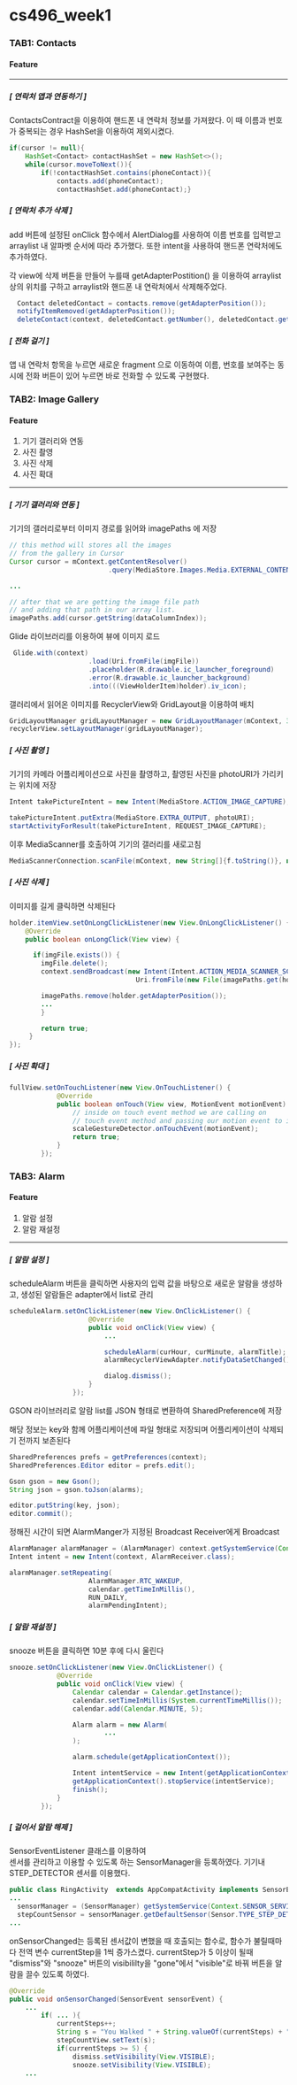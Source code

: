 # cs496_week1

### TAB1: Contacts

#### Feature
------------
##### [ 연락처 앱과 연동하기 ]

ContactsContract을 이용하여 핸드폰 내 연락처 정보를 가져왔다.
이 때 이름과 번호가 중복되는 경우 HashSet을 이용하여 제외시켰다.
```java
if(cursor != null){
    HashSet<Contact> contactHashSet = new HashSet<>();
    while(cursor.moveToNext()){
        if(!contactHashSet.contains(phoneContact)){
            contacts.add(phoneContact);
            contactHashSet.add(phoneContact);}
```

##### [ 연락처 추가 삭제 ]

add 버튼에 설정된 onClick 함수에서 AlertDialog를 사용하여 이름 번호를 
입력받고 arraylist 내 알파벳 순서에 따라 추가했다. 또한 intent을 사용하여
핸드폰 연락처에도 추가하였다.

	
각 view에 삭제 버튼을 만들어 누를때 getAdapterPostition() 을 이용하여 arraylist 상의
위치를 구하고 arraylist와 핸드폰 내 연락처에서 삭제해주었다.
```java
  Contact deletedContact = contacts.remove(getAdapterPosition());
  notifyItemRemoved(getAdapterPosition());
  deleteContact(context, deletedContact.getNumber(), deletedContact.getName());
```


##### [ 전화 걸기 ]

앱 내 연락처 항목을 누르면 새로운 fragment 으로 이동하여
이름, 번호를 보여주는 동시에 전화 버튼이 있어 누르면 바로 전화할 수 있도록 구현했다.

### TAB2: Image Gallery

#### Feature
1. 기기 갤러리와 연동
2. 사진 촬영
3. 사진 삭제
4. 사진 확대
------------
##### [ 기기 갤러리와 연동 ]

기기의 갤러리로부터 이미지 경로를 읽어와 imagePaths 에 저장

```java
// this method will stores all the images
// from the gallery in Cursor
Cursor cursor = mContext.getContentResolver()
                         .query(MediaStore.Images.Media.EXTERNAL_CONTENT_URI, columns, null, null, orderBy);

...

// after that we are getting the image file path
// and adding that path in our array list.
imagePaths.add(cursor.getString(dataColumnIndex));
```


Glide 라이브러리를 이용하여 뷰에 이미지 로드


```java
 Glide.with(context)
                    .load(Uri.fromFile(imgFile))
                    .placeholder(R.drawable.ic_launcher_foreground)
                    .error(R.drawable.ic_launcher_background)
                    .into(((ViewHolderItem)holder).iv_icon);
```



갤러리에서 읽어온 이미지를 RecyclerView와 GridLayout을 이용하여 배치

```java
GridLayoutManager gridLayoutManager = new GridLayoutManager(mContext, 3);
recyclerView.setLayoutManager(gridLayoutManager);
```

##### [ 사진 촬영 ]


기기의 카메라 어플리케이션으로 사진을 촬영하고, 촬영된 사진을 photoURI가 가리키는 위치에 저장

```java
Intent takePictureIntent = new Intent(MediaStore.ACTION_IMAGE_CAPTURE);

takePictureIntent.putExtra(MediaStore.EXTRA_OUTPUT, photoURI);
startActivityForResult(takePictureIntent, REQUEST_IMAGE_CAPTURE);
```

이후 MediaScanner를 호출하여 기기의 갤러리를 새로고침

```java
MediaScannerConnection.scanFile(mContext, new String[]{f.toString()}, null, null);
```

##### [ 사진 삭제 ]
이미지를 길게 클릭하면 삭제된다

```java
holder.itemView.setOnLongClickListener(new View.OnLongClickListener() {
    @Override
    public boolean onLongClick(View view) {

      if(imgFile.exists()) {
        imgFile.delete();
        context.sendBroadcast(new Intent(Intent.ACTION_MEDIA_SCANNER_SCAN_FILE, 
                                Uri.fromFile(new File(imagePaths.get(holder.getAdapterPosition())))));

        imagePaths.remove(holder.getAdapterPosition());
        ...
        }

        return true;
     }
});
```

##### [ 사진 확대 ]
```java
fullView.setOnTouchListener(new View.OnTouchListener() {
            @Override
            public boolean onTouch(View view, MotionEvent motionEvent) {
                // inside on touch event method we are calling on
                // touch event method and passing our motion event to it.
                scaleGestureDetector.onTouchEvent(motionEvent);
                return true;
            }
        });
```


### TAB3: Alarm

#### Feature
1. 알람 설정
2. 알람 재설정
------------
##### [ 알람 설정 ]

scheduleAlarm 버튼을 클릭하면 사용자의 입력 값을 바탕으로 새로운 알람을 생성하고, 생성된 알람들은 adapter에서 list로 관리

```java
scheduleAlarm.setOnClickListener(new View.OnClickListener() {
                    @Override
                    public void onClick(View view) {
                        ...

                        scheduleAlarm(curHour, curMinute, alarmTitle);
                        alarmRecyclerViewAdapter.notifyDataSetChanged();

                        dialog.dismiss();
                    }
                });
```

GSON 라이브러리로 알람 list를 JSON 형태로 변환하여 SharedPreference에 저장 

해당 정보는 key와 함께 어플리케이션에 파일 형태로 저장되며 어플리케이션이 삭제되기 전까지 보존된다

``` java
SharedPreferences prefs = getPreferences(context);
SharedPreferences.Editor editor = prefs.edit();

Gson gson = new Gson();
String json = gson.toJson(alarms);

editor.putString(key, json);
editor.commit();
```

정해진 시간이 되면 AlarmManger가 지정된 Broadcast Receiver에게 Broadcast

```java  
AlarmManager alarmManager = (AlarmManager) context.getSystemService(Context.ALARM_SERVICE);
Intent intent = new Intent(context, AlarmReceiver.class);

alarmManager.setRepeating(
                    AlarmManager.RTC_WAKEUP,
                    calendar.getTimeInMillis(),
                    RUN_DAILY,
                    alarmPendingIntent);
```

##### [ 알람 재설정 ]

snooze 버튼을 클릭하면 10분 후에 다시 울린다

```java
snooze.setOnClickListener(new View.OnClickListener() {
            @Override
            public void onClick(View view) {
                Calendar calendar = Calendar.getInstance();
                calendar.setTimeInMillis(System.currentTimeMillis());
                calendar.add(Calendar.MINUTE, 5);

                Alarm alarm = new Alarm(
                        ...
                );

                alarm.schedule(getApplicationContext());

                Intent intentService = new Intent(getApplicationContext(), AlarmService.class);
                getApplicationContext().stopService(intentService);
                finish();
            }
        });
```

##### [ 걸어서 알람 해제 ]

SensorEventListener 클래스를 이용하여  
센서를 관리하고 이용할 수 있도록 하는 SensorManager을 등록하였다.
기기내 STEP_DETECTOR 센서를 이용했다.

```java
public class RingActivity  extends AppCompatActivity implements SensorEventListener {
...
  sensorManager = (SensorManager) getSystemService(Context.SENSOR_SERVICE);
  stepCountSensor = sensorManager.getDefaultSensor(Sensor.TYPE_STEP_DETECTOR);
...

```

onSensorChanged는 등록된 센서값이 변했을 때 호출되는 함수로,
함수가 불릴때마다 전역 변수 currentStep을 1씩 증가스켰다.
currentStep가 5 이상이 될때 "dismiss"와 "snooze" 버튼의 visibililty을 
"gone"에서 "visible"로 바꿔 버튼을 알람을 끌수 있도록 하였다.

```java
@Override
public void onSensorChanged(SensorEvent sensorEvent) {
    ...
        if( ... ){
            currentSteps++;
            String s = "You Walked " + String.valueOf(currentSteps) + " steps!!";
            stepCountView.setText(s);
            if(currentSteps >= 5) {
                dismiss.setVisibility(View.VISIBLE);
                snooze.setVisibility(View.VISIBLE);
    ...
```
